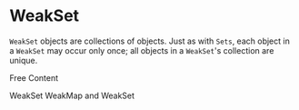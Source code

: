 # WeakSet

`WeakSet` objects are collections of objects. Just as with `Sets`, each object in a `WeakSet` may occur only once; all objects in a `WeakSet`'s collection are unique.

<ResourceGroupTitle>Free Content</ResourceGroupTitle>

<BadgeLink colorScheme='yellow' badgeText='Read' href='https://developer.mozilla.org/en-US/docs/Web/JavaScript/Reference/Global_Objects/WeakSet'>WeakSet</BadgeLink>
<BadgeLink colorScheme='yellow' badgeText='Read' href='https://javascript.info/weakmap-weakset'>WeakMap and WeakSet</BadgeLink>
